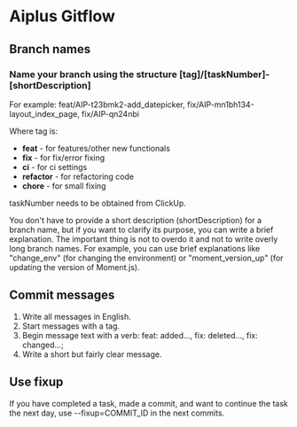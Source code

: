 # Aiplus Gitflow

## Branch names

### Name your branch using the structure [tag]/[taskNumber]-[shortDescription]
For example: feat/AIP-t23bmk2-add_datepicker, fix/AIP-mn1bh134-layout_index_page, fix/AIP-qn24nbi

Where tag is:

- **feat** - for features/other new functionals
- **fix** - for fix/error fixing
- **ci** - for ci settings
- **refactor** - for refactoring code
- **chore** - for small fixing

taskNumber needs to be obtained from ClickUp.

You don't have to provide a short description (shortDescription) for a branch name, but if you want to clarify its purpose, you can write a brief explanation. The important thing is not to overdo it and not to write overly long branch names. For example, you can use brief explanations like "change_env" (for changing the environment) or "moment_version_up" (for updating the version of Moment.js).

## Commit messages
1. Write all messages in English.
2. Start messages with a tag.
3. Begin message text with a verb: feat: added..., fix: deleted..., fix: changed...;
4. Write a short but fairly clear message.

## Use fixup

If you have completed a task, made a commit, and want to continue the task the next day, use --fixup=COMMIT_ID in the next commits.

  


